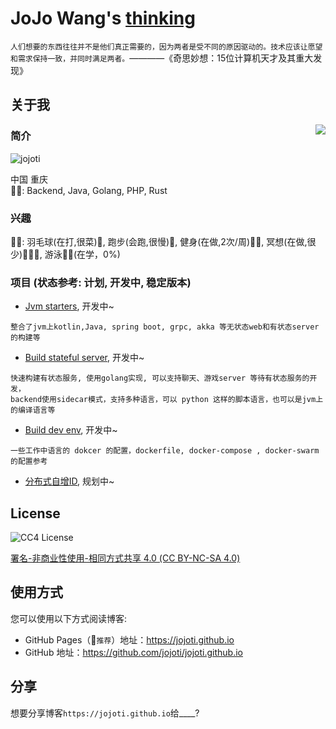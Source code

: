 # JoJo Wang's [thinking](https://jojoti.github.io)

```人们想要的东西往往并不是他们真正需要的，因为两者是受不同的原因驱动的。技术应该让愿望和需求保持一致，并同时满足两者。```————《奇思妙想：15位计算机天才及其重大发现》

## 关于我

<img align="right" src="https://github-readme-stats.vercel.app/api?username=jojoti&show_icons=true&icon_color=805AD5&text_color=718096&bg_color=ffffff&hide_title=true" />

### 简介

<p align="left"> <img src="https://komarev.com/ghpvc/?username=jojoti" alt="jojoti" /> </p> 

中国 重庆  
✍🏼: Backend, Java, Golang, PHP, Rust

### 兴趣

✍🏼: 羽毛球(在打,很菜)🏸, 跑步(会跑,很慢)🏃, 健身(在做,2次/周)💪🏼, 冥想(在做,很少)🧘🏻‍♂️, 游泳🏊🏼(在学，0%)

### 项目 (状态参考: 计划, 开发中, 稳定版本)

+ [Jvm starters](https://github.com/jojoti/experiment-jvm), 开发中~

```
整合了jvm上kotlin,Java, spring boot, grpc, akka 等无状态web和有状态server的构建等
```

+ [Build stateful server](https://github.com/jojoti/jo2way), 开发中~

```
快速构建有状态服务, 使用golang实现, 可以支持聊天、游戏server 等待有状态服务的开发，
backend使用sidecar模式，支持多种语言，可以 python 这样的脚本语言，也可以是jvm上的编译语言等 
```

+ [Build dev env](https://github.com/jojoti/jo2env), 开发中~

```
一些工作中语言的 dokcer 的配置，dockerfile, docker-compose , docker-swarm 的配置参考
```

+ [分布式自增ID](), 规划中~

## License

<p align="left">
  <img src="cc4-license.png" alt="CC4 License"/>
</p>

[署名-非商业性使用-相同方式共享 4.0 (CC BY-NC-SA 4.0)](https://creativecommons.org/licenses/by-nc-sa/4.0/deed.zh)

## 使用方式

您可以使用以下方式阅读博客:

+ GitHub Pages（🌹`推荐`）地址：https://jojoti.github.io
+ GitHub 地址：https://github.com/jojoti/jojoti.github.io

## 分享

想要分享博客`https://jojoti.github.io`给____?
